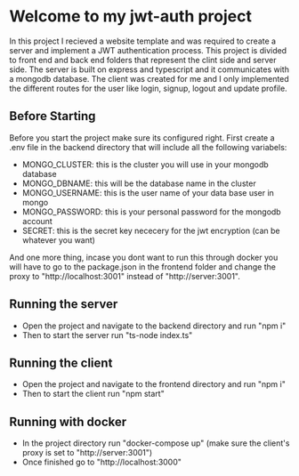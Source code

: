 # Welcome to my jwt-auth project

In this project I recieved a website template and was required to create a server and implement a JWT authentication process.
This project is divided to front end and back end folders that represent the clint side and server side.
The server is built on express and typescript and it communicates with a mongodb database.
The client was created for me and I only implemented the different routes for the user like login, signup, logout and update profile.

## Before Starting

Before you start the project make sure its configured right. First create a .env file in the backend directory that will include all the following variabels:
- MONGO_CLUSTER: this is the cluster you will use in your mongodb database
- MONGO_DBNAME: this will be the database name in the cluster
- MONGO_USERNAME: this is the user name of your data base user in mongo
- MONGO_PASSWORD: this is your personal password for the mongodb account
- SECRET: this is the secret key nececery for the jwt encryption (can be whatever you want)

And one more thing, incase you dont want to run this through docker you will have to go to the package.json in the frontend folder and change the proxy to "http://localhost:3001" instead of "http://server:3001".

## Running the server

- Open the project and navigate to the backend directory and run "npm i"
- Then to start the server run "ts-node index.ts"

## Running the client

- Open the project and navigate to the frontend directory and run "npm i"
- Then to start the client run "npm start"

## Running with docker

- In the project directory run "docker-compose up" (make sure the client's proxy is set to "http://server:3001")
- Once finished go to "http://localhost:3000"

